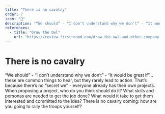 ```yaml
---
title: "There is no cavalry"
order: 7
icon: "🏇"
description: "“We should” - “I don’t understand why we don’t” - “It would be great if...” these are common things to hear, but they rarely lead to action. That’s because there’s no “secret we” - everyone already has their own projects. When proposing a project, who do you think should do it? What skills and personas are needed to get the job done? What would it take to get them interested and committed to the idea? There is no cavalry coming: how are you going to rally the troops yourself?"
references:
  - title: "Draw the Owl"
    url: "https://review.firstround.com/draw-the-owl-and-other-company-values-you-didnt-know-you-should-have/"
---
```


# There is no cavalry

“We should” - “I don’t understand why we don’t” - “It would be great if”... these are common things to hear, but they rarely lead to action. That’s because there’s no “secret we” - everyone already has their own projects. When proposing a project, who do you think should do it? What skills and personas are needed to get the job done? What would it take to get them interested and committed to the idea? There is no cavalry coming: how are you going to rally the troops yourself?
